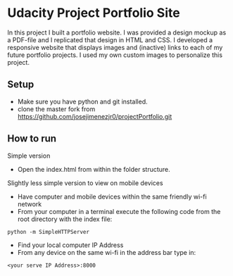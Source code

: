 # Udacity Project Portfolio Site

In this project I built a portfolio website. I was provided a design mockup as a 
PDF-file and I replicated that design in HTML and CSS. I developed a responsive
website that displays images and (inactive) links to each of my future portfolio
projects. I used my own custom images to personalize this project.

## Setup

- Make sure you have python and git installed.
- clone the master fork from https://github.com/josejimenezjr0/projectPortfolio.git

## How to run

Simple version

- Open the index.html from within the folder structure.

Slightly less simple version to view on mobile devices

- Have computer and mobile devices within the same friendly wi-fi network
- From your computer in a terminal execute the following code from the root directory with the index file:

```
python -m SimpleHTTPServer

```
- Find your local computer IP Address
- From any device on the same wi-fi in the address bar type in:

```
<your serve IP Address>:8000

```
